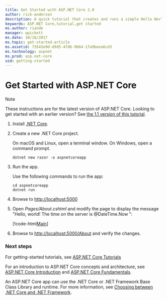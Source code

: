 ```yaml
---
title: Get Started with ASP.NET Core 2.0
author: rick-anderson
description: A quick tutorial that creates and runs a simple Hello World app using ASP.NET Core.
keywords: ASP.NET Core,tutorial,get started
ms.author: riande
manager: wpickett
ms.date: 10/18/2017
ms.topic: get-started-article
ms.assetid: 73543e9d-d9d5-47d6-9664-17a9beea6cd3
ms.technology: aspnet
ms.prod: asp.net-core
uid: getting-started
---
```

# Get Started with ASP.NET Core

> [!NOTE]
> These instructions are for the latest version of ASP.NET Core. Looking to get started with an earlier version? See [the 1.1 version of this tutorial](xref:getting-started-1.1).

1. Install [.NET Core](https://www.microsoft.com/net/core/).

2. Create a new .NET Core project.

   On macOS and Linux, open a terminal window. On Windows, open a command prompt.

    ```terminal
    dotnet new razor -o aspnetcoreapp
    ```
    
4. Run the app.

    Use the following commands to run the app:

    ```terminal
    cd aspnetcoreapp
    dotnet run
    ```

5. Browse to [http://localhost:5000](http://localhost:5000)

6. Open *Pages/About.cshtml* and modify the page to display the message "Hello, world! The time on the server is @DateTime.Now ":

    [!code-html[Main](getting-started/sample/getting-started/about.cshtml?highlight=9&range=1-9)]

7. Browse to [http://localhost:5000/About](http://localhost:5000/About) and verify the changes.

### Next steps

For getting-started tutorials, see [ASP.NET Core Tutorials](tutorials/index.md)

For an introduction to ASP.NET Core concepts and architecture, see [ASP.NET Core Introduction](index.md) and [ASP.NET Core Fundamentals](fundamentals/index.md).

An ASP.NET Core app can use the .NET Core or .NET Framework Base Class Library and runtime. For more information, see [Choosing between .NET Core and .NET Framework](https://docs.microsoft.com/dotnet/articles/standard/choosing-core-framework-server).
